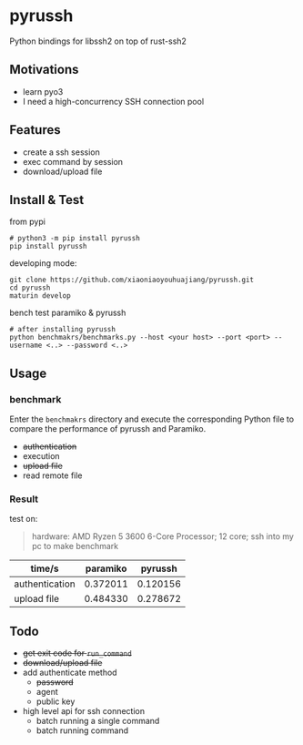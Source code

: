 # pyrussh
Python bindings for libssh2 on top of rust-ssh2

## Motivations
* learn pyo3
* I need a high-concurrency SSH connection pool

## Features
* create a ssh session
* exec command by session
* download/upload file

## Install & Test
from pypi
```
# python3 -m pip install pyrussh
pip install pyrussh
```

developing mode:
```shell
git clone https://github.com/xiaoniaoyouhuajiang/pyrussh.git
cd pyrussh
maturin develop
```

bench test paramiko & pyrussh 
```shell
# after installing pyrussh
python benchmakrs/benchmarks.py --host <your host> --port <port> --username <..> --password <..> 
```

## Usage
### benchmark
Enter the `benchmakrs` directory and execute the corresponding Python file to compare the performance of pyrussh and Paramiko.
* ~~authentication~~
* execution
* ~~upload file~~
* read remote file

### Result
test on:
> hardware: AMD Ryzen 5 3600 6-Core Processor; 12 core; ssh into my pc to make benchmark

|time/s|paramiko|pyrussh|
|--|--|--|
|authentication|0.372011|0.120156|
|upload file|0.484330|0.278672|

## Todo
* ~~get exit code for `run_command`~~
* ~~download/upload file~~
* add authenticate method
    * ~~password~~
    * agent
    * public key
* high level api for ssh connection
    * batch running a single command
    * batch running command

